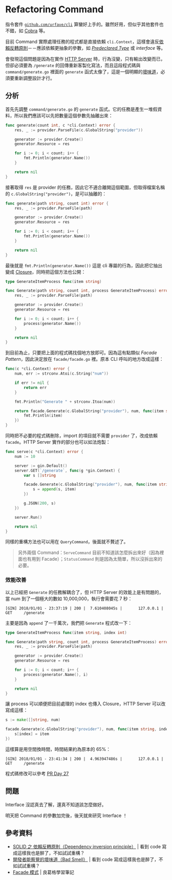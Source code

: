 # Refactoring Command

指令套件 [`github.com/urfave/cli`](https://github.com/urfave/cli) 算蠻好上手的。雖然好用，但似乎其他套件也不錯，如 [Cobra](https://github.com/spf13/cobra) 等。

目前 Command 實際處理任務的程式都是直接依賴 `cli.Context`，這樣會違反[依賴反轉原則][SOLID 之 依賴反轉原則（Dependency inversion principle）]－－應該依賴更抽象的參數，如 [*Predeclared Type*][Day 6] 或 *interface* 等。

會發現這個問題是因為在實作 [HTTP Server][Day 23] 時，行為沒變，只有輸出改變而已，但卻必須要為 `/generate` 的回傳重新客製化寫法，而且這段程式碼與 `command/generate.go` 裡面的 `generate` 函式太像了，這是一個明顯的[壞味道][開發者能察覺的壞味道（Bad Smell）]，必須要重新調整設計才行。

## 分析

首先先調整 `command/generate.go` 的 `generate` 函式。它的任務是產生一堆假資料，所以我們應該可以先把數量這個參數先抽離出來：

```go
func generate(count int, c *cli.Context) error {
	res, _ := provider.ParseFile(c.GlobalString("provider"))

	generator := provider.Create()
	generator.Resource = res

	for i := 0; i < count; i++ {
		fmt.Println(generator.Name())
	}

	return nil
}
```

接著取得 `res` 是 provider 的任務，因此它不適合離開這個範圍，但取得檔案名稱的 `c.GlobalString("provider")`，是可以抽離的：

```go
func generate(path string, count int) error {
	res, _ := provider.ParseFile(path)

	generator := provider.Create()
	generator.Resource = res

	for i := 0; i < count; i++ {
		fmt.Println(generator.Name())
	}

	return nil
}
```

最後就是 `fmt.Println(generator.Name())` 這是 cli 專屬的行為，因此把它抽出變成 [Closure][Day 12]，同時把這個方法也公開：

```go
type GenerateItemProcess func(item string)

func Generate(path string, count int, process GenerateItemProcess) error {
	res, _ := provider.ParseFile(path)

	generator := provider.Create()
	generator.Resource = res

	for i := 0; i < count; i++ {
		process(generator.Name())
	}

	return nil
}
```

到目前為止，只要把上面的程式碼找個地方放即可。因為這有點類似 *Facade Pattern*，因此決定放在 `facade/facade.go` 裡。原本 CLI 呼叫的地方改成這樣：

```go
func(c *cli.Context) error {
    num, err := strconv.Atoi(c.String("num"))

    if err != nil {
        return err
    }

    fmt.Println("Generate " + strconv.Itoa(num))

    return facade.Generate(c.GlobalString("provider"), num, func(item string) {
        fmt.Println(item)
    })
}
```

同時把不必要的程式碼刪除，import 的項目就不需要 `provider` 了，改成依賴 `facade`。HTTP Server 實作的部分也可以如法炮製：

```go
func serve(c *cli.Context) error {
	num := 10

	server := gin.Default()
	server.GET(`/generate`, func(g *gin.Context) {
		var s []string

		facade.Generate(c.GlobalString("provider"), num, func(item string) {
			s = append(s, item)
		})

		g.JSON(200, s)
	})

	server.Run()

	return nil
}
```

同樣的重構方法也可以用在 `QueryCommand`，後面就不贅述了。

> 另外兩個 Command：`ServeCommand` 目前不知道該怎麼拆出來好（因為裡面也有用到 Facade）；`StatusCommand` 則是因為太簡單，所以沒拆出來的必要。

### 效能改善

以上已經把 `Generate` 的任務解耦合了，但 HTTP Server 的效能上是有問題的，當 num 到了一個極大的數如 10,000,000，執行會需要花 7 秒：

```
[GIN] 2018/01/01 - 23:37:19 | 200 |  7.610408045s |       127.0.0.1 |  GET     /generate
```

主要是因為 `append` 了一千萬次，我們把 `Generate` 程式改一下：

```go
type GenerateItemProcess func(item string, index int)

func Generate(path string, count int, process GenerateItemProcess) error {
	res, _ := provider.ParseFile(path)

	generator := provider.Create()
	generator.Resource = res

	for i := 0; i < count; i++ {
		process(generator.Name(), i)
	}

	return nil
}
```

讓 process 可以順便把目前處理的 index 也傳入 Closure，HTTP Server 可以改寫成這樣：

```go
s := make([]string, num)

facade.Generate(c.GlobalString("provider"), num, func(item string, index int) {
    s[index] = item
})
```

這樣算是用空間換時間，時間結果約為原本的 65%：

```
[GIN] 2018/01/01 - 23:41:34 | 200 |  4.963947486s |       127.0.0.1 |  GET     /generate
```

程式碼修改可以參考 [PR Day 27](https://github.com/MilesChou/namer/pull/13)

## 問題

Interface 沒認真去了解，還真不知道該怎麼做好。

明天把 Command 的參數加完後，後天就來研究 Interface ！

## 參考資料

* [SOLID 之 依賴反轉原則（Dependency inversion principle）][] | 看到 code 寫成這樣我也是醉了，不如試試重構？
* [開發者能察覺的壞味道（Bad Smell）][] | 看到 code 寫成這樣我也是醉了，不如試試重構？
* [Facade 模式](https://openhome.cc/Gossip/DesignPattern/FacadePattern.htm) | 良葛格學習筆記

[開發者能察覺的壞味道（Bad Smell）]: /src/ironman-refactoring-30-days/day04.md
[SOLID 之 依賴反轉原則（Dependency inversion principle）]: /src/ironman-refactoring-30-days/day11.md

[Day 6]: day06.md
[Day 12]: day12.md
[Day 23]: day23.md
